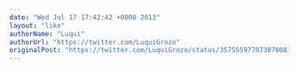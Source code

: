 ```yaml
---
date: "Wed Jul 17 17:42:42 +0000 2013"
layout: "like"
authorName: "Luqui"
authorUrl: "https://twitter.com/LuquiGrozo"
originalPost: "https://twitter.com/LuquiGrozo/status/357555977073070081"
---
```

